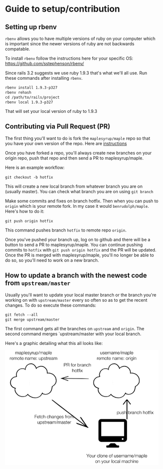 Guide to setup/contribution
===========================

Setting up rbenv
----------------

`rbenv` allows you to have multiple versions of ruby on your computer which is important since the newer
versions of ruby are not backwards compatable.

To install `rbenv` follow the instructions here for your specific OS: https://github.com/sstephenson/rbenv/

Since rails 3.2 suggests we use ruby 1.9.3 that's what we'll all use. Run these commands after installing
`rbenv`.

    rbenv install 1.9.3-p327
    rbenv rehash
    cd /path/to/rails/project
    rbenv local 1.9.3-p327

That will set your local version of ruby to 1.9.3

Contributing via Pull Request (PR)
----------------------------------

The first thing you'll want to do is fork the `maplesyrup/maple` repo so that you have your own version of the
repo. Here are [instructions](https://help.github.com/articles/fork-a-repo)

Once you have forked a repo, you'll always create new branches on your origin repo, push that repo and then
send a PR to maplesyrup/maple.

Here is an example workflow:

`git checkout -b hotfix`

This will create a new local branch from whatever branch you are on (usually master). You can check what
branch you are on using `git branch`

Make some commits and fixes on branch hotfix. Then when you can push to `origin` which is your remote fork. In
my case it would `benrudolph/maple`. Here's how to do it:

`git push origin hotfix`

This command pushes branch `hotfix` to remote repo `origin`.

Once you've pushed your branch up, log on to github and there will be a button to send a PR to
maplesyrup/maple. You can continue pushing commits to `hotfix` with `git push origin hotfix` and the PR will
be updated. Once the PR is merged with maplesyrup/maple, you'll no longer be able to do so, so you'll need to
work on a new branch.

How to update a branch with the newest code from `upstream/master`
---

Usually you'll want to update your local master branch or the branch you're working on with `upstream/master`
every so often so as to get the recent changes. To do so execute these commands:

    git fetch --all
    git merge upstream/master

The first command gets all the branches on `upstream` and `origin`. The second command merges `upstream/master
with your local branch.

Here's a graphic detailing what this all looks like:

![workflow](./workflow.png)

